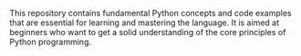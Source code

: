 This repository contains fundamental Python concepts and code examples that are essential for learning and mastering the language. It is aimed at beginners who want to get a solid understanding of the core principles of Python programming.

